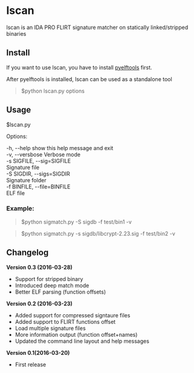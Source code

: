 # lscan
lscan is an IDA PRO FLIRT signature matcher on statically linked/stripped binaries


## Install


If you want to use lscan, you have to install [pyelftools](https://github.com/eliben/pyelftools) first.

After pyelftools is installed, lscan can be used as a standalone tool

> $python lscan.py options


## Usage


$lscan.py 

Options:

  -h, --help     show this help message and exit  
  -v, --versbose        Verbose mode  
  -s SIGFILE, --sig=SIGFILE  
                        Signature file						
  -S SIGDIR, --sigs=SIGDIR  
                        Signature folder						
  -f BINFILE, --file=BINFILE  
                        ELF file

### Example:

> $python sigmatch.py -S sigdb -f test/bin1 -v

> $python sigmatch.py -s sigdb/libcrypt-2.23.sig -f test/bin2 -v



## Changelog

**Version 0.3 (2016-03-28)**
- Support for stripped binary
- Introduced deep match mode
- Better ELF parsing (function offsets)



**Version 0.2 (2016-03-23)**
- Added support for compressed signtaure files
- Added support to FLIRT functions offset
- Load multiple signature files
- More information output (function offset+names)
- Updated the command line layout and help messages



**Version 0.1(2016-03-20)**
- First release

